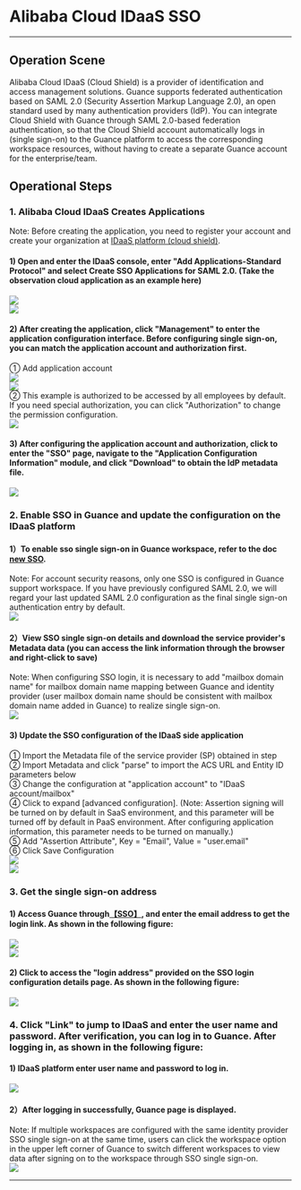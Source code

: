 # Alibaba Cloud IDaaS SSO
---


## Operation Scene
Alibaba Cloud IDaaS (Cloud Shield) is a provider of identification and access management solutions. Guance supports federated authentication based on SAML 2.0 (Security Assertion Markup Language 2.0), an open standard used by many authentication providers (IdP). You can integrate Cloud Shield with Guance through SAML 2.0-based federation authentication, so that the Cloud Shield account automatically logs in (single sign-on) to the Guance platform to access the corresponding workspace resources, without having to create a separate Guance account for the enterprise/team.

## Operational Steps

### 1. Alibaba Cloud IDaaS Creates Applications

Note: Before creating the application, you need to register your account and create your organization at [IDaaS platform (cloud shield)](https://yundun.console.aliyun.com/).

#### 1) Open and enter the IDaaS console, enter "Add Applications-Standard Protocol" and select Create SSO Applications for SAML 2.0. (Take the observation cloud application as an example here)

![](../img/06_aliyun_01.png)<br />![](../img/06_aliyun_02.png)

#### 2) After creating the application, click "Management" to enter the application configuration interface. Before configuring single sign-on, you can match the application account and authorization first.

① Add application account<br />![](../img/06_aliyun_03.png)<br />![](../img/06_aliyun_04.png)<br />② This example is authorized to be accessed by all employees by default. If you need special authorization, you can click "Authorization" to change the permission configuration.<br />![](../img/06_aliyun_05.png)



#### 3) After configuring the application account and authorization, click to enter the "SSO" page, navigate to the "Application Configuration Information" module, and click "Download" to obtain the IdP metadata file.

![](../img/06_aliyun_06.png)

### 2. Enable SSO in Guance and update the configuration on the IDaaS platform


#### 1）To enable sso single sign-on in Guance workspace, refer to the doc [new SSO](../../management/sso/index.md).

Note: For account security reasons, only one SSO is configured in Guance support workspace. If you have previously configured SAML 2.0, we will regard your last updated SAML 2.0 configuration as the final single sign-on authentication entry by default.<br />![](../img/06_aliyun_07.png)

#### 2）View SSO single sign-on details and download the service provider's Metadata data (you can access the link information through the browser and right-click to save)

Note: When configuring SSO login, it is necessary to add "mailbox domain name" for mailbox domain name mapping between Guance and identity provider (user mailbox domain name should be consistent with mailbox domain name added in Guance) to realize single sign-on.<br />![](../img/06_aliyun_08.png)


#### 3) Update the SSO configuration of the IDaaS side application

① Import the Metadata file of the service provider (SP) obtained in step <br />② Import Metadata and click "parse" to import the ACS URL and Entity ID parameters below<br />③ Change the configuration at "application account" to "IDaaS account/mailbox"<br />④ Click to expand [advanced configuration]. (Note: Assertion signing will be turned on by default in SaaS environment, and this parameter will be turned off by default in PaaS environment. After configuring application information, this parameter needs to be turned on manually.)<br />⑤ Add "Assertion Attribute", Key = "Email", Value = "user.email"<br />⑥ Click Save Configuration<br />![](../img/06_aliyun_09.png)<br />![](../img/06_aliyun_10.png)

### 3. Get the single sign-on address


#### 1) Access Guance through[【SSO】](https://auth.guance.com/login/sso), and enter the email address to get the login link. As shown in the following figure:

![](../img/06_aliyun_11.png)<br />![](../img/06_aliyun_12.png)

#### 2) Click to access the "login address" provided on the SSO login configuration details page. As shown in the following figure:

![](../img/06_aliyun_13.png)


### 4. Click "Link" to jump to IDaaS and enter the user name and password. After verification, you can log in to Guance. After logging in, as shown in the following figure:


#### 1) IDaaS platform enter user name and password to log in.

![](../img/06_aliyun_14.png)

#### 2）After logging in successfully, Guance page is displayed.

Note: If multiple workspaces are configured with the same identity provider SSO single sign-on at the same time, users can click the workspace option in the upper left corner of Guance to switch different workspaces to view data after signing on to the workspace through SSO single sign-on. <br />![](../img/06_aliyun_15.png)



---

